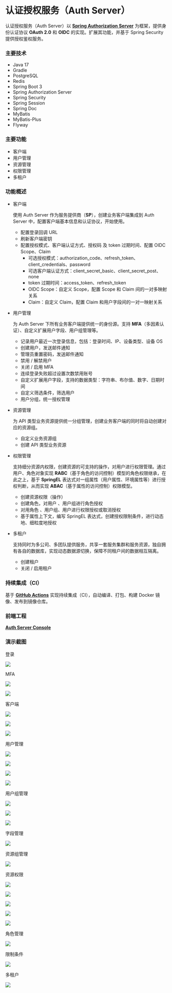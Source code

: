 # 认证授权服务（Auth Server）

认证授权服务（Auth Server）以 [**Spring Authorization Server**](https://spring.io/projects/spring-authorization-server) 为框架，提供身份认证协议 **OAuth 2.0** 和 **OIDC** 的实现。扩展其功能，并基于 Spring Security 提供授权鉴权服务。

### 主要技术

- Java 17
- Gradle
- PostgreSQL
- Redis
- Spring Boot 3
- Spring Authorization Server
- Spring Security
- Spring Session
- Spring Doc
- MyBatis
- MyBatis-Plus
- Flyway

### 主要功能

- 客户端
- 用户管理
- 资源管理
- 权限管理
- 多租户

### 功能概述

- 客户端

  使用 Auth Server 作为服务提供商（**SP**），创建业务客户端集成到 Auth Server 中，配置客户端基本信息和认证协议，开始使用。

  - 配置登录回调 URL
  - 刷新客户端密钥
  - 配置授权模式、客户端认证方式、授权码 及 token 过期时间、配置 OIDC Scope、Claim
    - 可选授权模式：authorization_code、refresh_token、client_credentials、password
    - 可选客户端认证方式：client_secret_basic、client_secret_post、none
    - token 过期时间：access_token、refresh_token
    - OIDC Scope：自定义 Scope，配置 Scope 和 Claim 间的一对多映射关系
    - Claim：自定义 Claim，配置 Claim 和用户字段间的一对一映射关系

- 用户管理

  为 Auth Server 下所有业务客户端提供统一的身份源。支持 **MFA**（多因素认证）、自定义扩展用户字段、用户组管理等。

  - 记录用户最近一次登录信息，包括：登录时间、IP、设备类型、设备 OS
  - 创建用户，发送邮件通知
  - 管理员重置密码，发送邮件通知
  - 禁用 / 解禁用户
  - 关闭 / 启用 MFA
  - 连续登录失败超过设置次数禁用账号
  - 自定义扩展用户字段，支持的数据类型：字符串、布尔值、数字、日期时间
  - 自定义筛选条件，筛选用户
  - 用户分组，统一授权管理

- 资源管理

  为 API 类型业务资源提供统一分组管理，创建业务客户端的同时将自动创建对应的资源组。

  - 自定义业务资源组
  - 创建 API 类型业务资源

- 权限管理

  支持细分资源内权限，创建资源的可支持的操作，对用户进行权限管理。通过用户、角色对象实现 **RABC**（基于角色的访问控制）模型的角色权限继承，在此之上，基于 **SpringEL** 表达式对一组属性（用户属性、环境属性等）进行授权判断，从而实现 **ABAC**（基于属性的访问控制）权限模型。

  - 创建资源权限（操作）
  - 创建角色，对用户 、用户组进行角色授权
  - 对用角色 、用户组、用户进行权限授权或取消授权
  - 基于属性上下文，编写 SpringEL 表达式，创建授权限制条件，进行动态地、细粒度地授权

- 多租户

  支持同时为多公司、多团队提供服务，共享一套服务集群和服务资源，独自拥有各自的数据库，实现动态数据源切换，保障不同租户间的数据相互隔离。

  - 创建租户
  - 关闭 / 启用租户

### 持续集成（CI）

基于 [**GitHub Actions**](https://docs.github.com/zh/actions) 实现持续集成（CI），自动编译、打包、构建 Docker 镜像、发布到镜像仓库。

### 前端工程

**[Auth Server Console](https://github.com/opensrcdevelop/auth-server-front)**

### 演示截图

登录

![](./docs/img/login.png)

MFA

![](./docs/img/mfa.png)

![](./docs/img/mfa-valid.png)

客户端

![](./docs/img/client-list.png)

![](./docs/img/client-config.png)

![](./docs/img/client-oidc.png)

用户管理

![](./docs/img/user-list.png)

![](./docs/img/user-info.png)

![](./docs/img/user-belong.png)

![](./docs/img/user-permissions.png)

用户组管理

![](./docs/img/usergroup-list.png)

![](./docs/img/usergroup-info.png)

![](./docs/img/usergroup-permissions.png)

字段管理

![](./docs/img/usercolumn-list.png)

资源组管理

![](./docs/img/resourcegroup-info.png)

资源权限

![](./docs/img/resourcepermission-list.png)

![](./docs/img/resourcepermission-info.png)

![](./docs/img/permission-info.png)

![](./docs/img/permission-authorization.png)

![](./docs/img/authorize.png)

角色管理

![](./docs/img/role-info.png)

限制条件

![](./docs/img/condition-info.png)

多租户

![](./docs/img/tenant-info.png)
